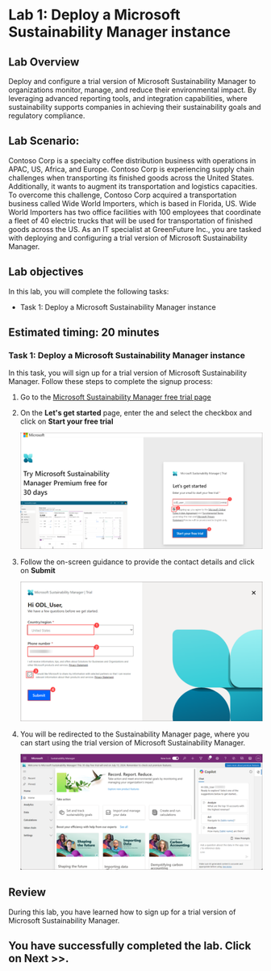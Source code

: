 # Lab 1: Deploy a Microsoft Sustainability Manager instance

## Lab Overview
Deploy and configure a trial version of Microsoft Sustainability Manager to organizations monitor, manage, and reduce their environmental impact. By leveraging advanced  reporting tools, and integration capabilities, where sustainability supports companies in achieving their sustainability goals and regulatory compliance.

## Lab Scenario:

Contoso Corp is a specialty coffee distribution business with operations in APAC, US, Africa, and Europe. Contoso Corp is experiencing supply chain challenges when transporting its finished goods across the United States. Additionally, it wants to augment its transportation and logistics capacities. To overcome this challenge, Contoso Corp acquired a transportation business called Wide World Importers, which is based in Florida, US. Wide World Importers has two office facilities with 100 employees that coordinate a fleet of 40 electric trucks that will be used for transportation of finished goods across the US. As an IT specialist at GreenFuture Inc., you are tasked with deploying and configuring a trial version of Microsoft Sustainability Manager.

## Lab objectives
In this lab, you will complete the following tasks:

- Task 1: Deploy a Microsoft Sustainability Manager instance

## Estimated timing: 20 minutes

### Task 1: Deploy a Microsoft Sustainability Manager instance

In this task, you will sign up for a trial version of Microsoft Sustainability Manager. Follow these steps to complete the signup process:

1. Go to the [Microsoft Sustainability Manager free trial page](https://dynamics.microsoft.com/en-us/sustainability/sustainability/free-trial/)

1. On the **Let's get started** page, enter the <inject key="AzureAdUserEmail"></inject> and select the checkbox and click on **Start your free trial**

   ![](../media/lab01-1.png)

1. Follow the on-screen guidance to provide the contact details and click on **Submit**

   ![](../media/lab01-2.png)

1. You will be redirected to the Sustainability Manager page, where you can start using the trial version of Microsoft Sustainability Manager.

   ![](../media/lab01-3.png)

## Review 

During this lab, you have learned how to sign up for a trial version of Microsoft Sustainability Manager.

## You have successfully completed the lab. Click on Next >>.
